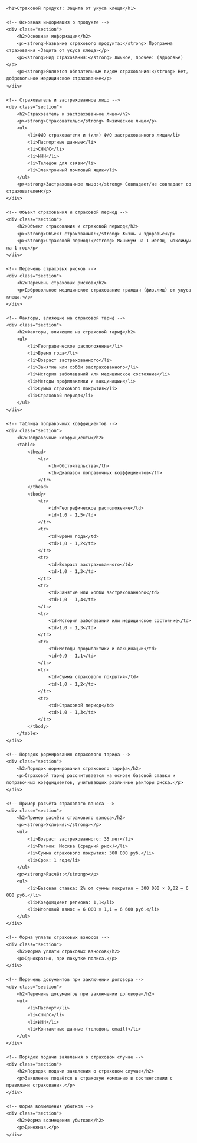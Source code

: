 <!DOCTYPE html>
<html lang="ru">
<head>
    <meta charset="UTF-8">
    <meta name="viewport" content="width=device-width, initial-scale=1.0">
    <title>Страховой продукт: Защита от укуса клеща</title>
    <style>
        body {
            font-family: Arial, sans-serif;
            line-height: 1.6;
            margin: 20px;
        }
        h1, h2, h3 {
            color: #2c3e50;
        }
        table {
            width: 100%;
            border-collapse: collapse;
            margin-bottom: 20px;
        }
        table, th, td {
            border: 1px solid #ddd;
        }
        th, td {
            padding: 8px;
            text-align: left;
        }
        th {
            background-color: #f2f2f2;
        }
        .section {
            margin-bottom: 30px;
        }
        .section h2 {
            border-bottom: 2px solid #2c3e50;
            padding-bottom: 5px;
        }
    </style>
</head>
<body>

    <h1>Страховой продукт: Защита от укуса клеща</h1>

    <!-- Основная информация о продукте -->
    <div class="section">
        <h2>Основная информация</h2>
        <p><strong>Название страхового продукта:</strong> Программа страхования «Защита от укуса клеща»</p>
        <p><strong>Вид страхования:</strong> Личное, прочее: (здоровье)</p>
        <p><strong>Является обязательным видом страхования:</strong> Нет, добровольное медицинское страхование</p>
    </div>

    <!-- Страхователь и застрахованное лицо -->
    <div class="section">
        <h2>Страхователь и застрахованное лицо</h2>
        <p><strong>Страхователь:</strong> Физическое лицо</p>
        <ul>
            <li>ФИО страхователя и (или) ФИО застрахованного лица</li>
            <li>Паспортные данные</li>
            <li>СНИЛС</li>
            <li>ИНН</li>
            <li>Телефон для связи</li>
            <li>Электронный почтовый ящик</li>
        </ul>
        <p><strong>Застрахованное лицо:</strong> Совпадает/не совпадает со страхователем</p>
    </div>

    <!-- Объект страхования и страховой период -->
    <div class="section">
        <h2>Объект страхования и страховой период</h2>
        <p><strong>Объект страхования:</strong> Жизнь и здоровье</p>
        <p><strong>Страховой период:</strong> Минимум на 1 месяц, максимум на 1 год</p>
    </div>

    <!-- Перечень страховых рисков -->
    <div class="section">
        <h2>Перечень страховых рисков</h2>
        <p>Добровольное медицинское страхование граждан (физ.лиц) от укуса клеща.</p>
    </div>

    <!-- Факторы, влияющие на страховой тариф -->
    <div class="section">
        <h2>Факторы, влияющие на страховой тариф</h2>
        <ul>
            <li>Географическое расположение</li>
            <li>Время года</li>
            <li>Возраст застрахованного</li>
            <li>Занятие или хобби застрахованного</li>
            <li>История заболеваний или медицинское состояние</li>
            <li>Методы профилактики и вакцинации</li>
            <li>Сумма страхового покрытия</li>
            <li>Страховой период</li>
        </ul>
    </div>

    <!-- Таблица поправочных коэффициентов -->
    <div class="section">
        <h2>Поправочные коэффициенты</h2>
        <table>
            <thead>
                <tr>
                    <th>Обстоятельства</th>
                    <th>Диапазон поправочных коэффициентов</th>
                </tr>
            </thead>
            <tbody>
                <tr>
                    <td>Географическое расположение</td>
                    <td>1,0 - 1,5</td>
                </tr>
                <tr>
                    <td>Время года</td>
                    <td>1,0 - 1,2</td>
                </tr>
                <tr>
                    <td>Возраст застрахованного</td>
                    <td>1,0 - 1,3</td>
                </tr>
                <tr>
                    <td>Занятие или хобби застрахованного</td>
                    <td>1,0 - 1,4</td>
                </tr>
                <tr>
                    <td>История заболеваний или медицинское состояние</td>
                    <td>1,0 - 1,3</td>
                </tr>
                <tr>
                    <td>Методы профилактики и вакцинации</td>
                    <td>0,9 - 1,1</td>
                </tr>
                <tr>
                    <td>Сумма страхового покрытия</td>
                    <td>1,0 - 1,2</td>
                </tr>
                <tr>
                    <td>Страховой период</td>
                    <td>1,0 - 1,3</td>
                </tr>
            </tbody>
        </table>
    </div>

    <!-- Порядок формирования страхового тарифа -->
    <div class="section">
        <h2>Порядок формирования страхового тарифа</h2>
        <p>Страховой тариф рассчитывается на основе базовой ставки и поправочных коэффициентов, учитывающих различные факторы риска.</p>
    </div>

    <!-- Пример расчёта страхового взноса -->
    <div class="section">
        <h2>Пример расчёта страхового взноса</h2>
        <p><strong>Условия:</strong></p>
        <ul>
            <li>Возраст застрахованного: 35 лет</li>
            <li>Регион: Москва (средний риск)</li>
            <li>Сумма страхового покрытия: 300 000 руб.</li>
            <li>Срок: 1 год</li>
        </ul>
        <p><strong>Расчёт:</strong></p>
        <ul>
            <li>Базовая ставка: 2% от суммы покрытия = 300 000 × 0,02 = 6 000 руб.</li>
            <li>Коэффициент региона: 1,1</li>
            <li>Итоговый взнос = 6 000 × 1,1 = 6 600 руб.</li>
        </ul>
    </div>

    <!-- Форма уплаты страховых взносов -->
    <div class="section">
        <h2>Форма уплаты страховых взносов</h2>
        <p>Однократно, при покупке полиса.</p>
    </div>

    <!-- Перечень документов при заключении договора -->
    <div class="section">
        <h2>Перечень документов при заключении договора</h2>
        <ul>
            <li>Паспорт</li>
            <li>СНИЛС</li>
            <li>ИНН</li>
            <li>Контактные данные (телефон, email)</li>
        </ul>
    </div>

    <!-- Порядок подачи заявления о страховом случае -->
    <div class="section">
        <h2>Порядок подачи заявления о страховом случае</h2>
        <p>Заявление подаётся в страховую компанию в соответствии с правилами страхования.</p>
    </div>

    <!-- Форма возмещения убытков -->
    <div class="section">
        <h2>Форма возмещения убытков</h2>
        <p>Денежная.</p>
    </div>

</body>
</html>
